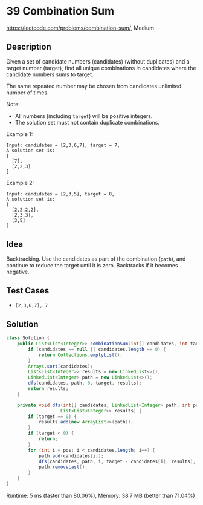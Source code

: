 # 39 Combination Sum

<https://leetcode.com/problems/combination-sum/>, Medium

## Description

Given a set of candidate numbers (candidates) (without duplicates) and a target number (target), find all unique combinations in candidates where the candidate numbers sums to target.

The same repeated number may be chosen from candidates unlimited number of times.

Note:

- All numbers (including `target`) will be positive integers.
- The solution set must not contain duplicate combinations.

Example 1:

```
Input: candidates = [2,3,6,7], target = 7,
A solution set is:
[
  [7],
  [2,2,3]
]
```

Example 2:

```
Input: candidates = [2,3,5], target = 8,
A solution set is:
[
  [2,2,2,2],
  [2,3,3],
  [3,5]
]
```

## Idea

Backtracking. Use the candidates as part of the combination (`path`), and
continue to reduce the target until it is zero. Backtracks if it becomes
negative.

## Test Cases

- `[2,3,6,7], 7`

## Solution

```java
class Solution {
    public List<List<Integer>> combinationSum(int[] candidates, int target) {
        if (candidates == null || candidates.length == 0) {
            return Collections.emptyList();
        }
        Arrays.sort(candidates);
        List<List<Integer>> results = new LinkedList<>();
        LinkedList<Integer> path = new LinkedList<>();
        dfs(candidates, path, 0, target, results);
        return results;
    }

    private void dfs(int[] candidates, LinkedList<Integer> path, int pos, int target,
                    List<List<Integer>> results) {
        if (target == 0) {
            results.add(new ArrayList<>(path));
        }
        if (target < 0) {
            return;
        }
        for (int i = pos; i < candidates.length; i++) {
            path.add(candidates[i]);
            dfs(candidates, path, i, target - candidates[i], results);
            path.removeLast();
        }
    }
}
```

Runtime: 5 ms (faster than 80.06%), Memory: 38.7 MB (better than 71.04%)
